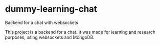 # dummy-learning-chat
Backend for a chat with websockets

This project is a backend for a chat. It was made for learning and research purposes, using websockets and MongoDB.
